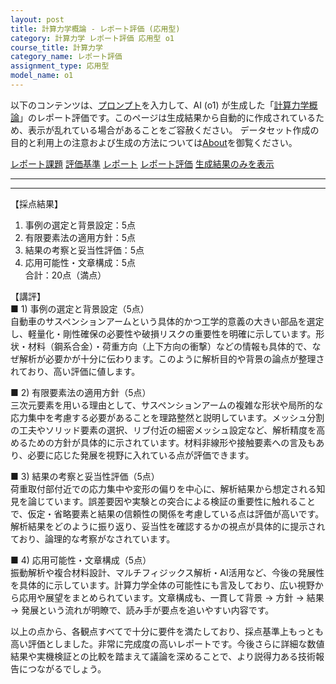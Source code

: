 ```yaml
---
layout: post
title: 計算力学概論 - レポート評価 (応用型)
category: 計算力学 レポート評価 応用型 o1
course_title: 計算力学
category_name: レポート評価
assignment_type: 応用型
model_name: o1
---
```


以下のコンテンツは、[プロンプト](https://github.com/takedatoshiyuki/synthetic_assignments/tree/main/generated/計算力学/o1/prompt_レポート評価-応用型.md)を入力して、AI (o1) が生成した「[計算力学概論](/contents/計算力学/)」のレポート評価です。このページは生成結果から自動的に作成されているため、表示が乱れている場合があることをご容赦ください。
データセット作成の目的と利用上の注意および生成の方法については[About](/About)を御覧ください。

[レポート課題](../レポート課題-応用型)
[評価基準](../評価基準-応用型)
[レポート](../レポート-応用型)
[レポート評価](../レポート評価-応用型)
[生成結果のみを表示](https://github.com/takedatoshiyuki/synthetic_assignments/tree/main/generated/計算力学/o1/レポート評価-応用型.md)
  

***
***
  
【採点結果】  
1) 事例の選定と背景設定：5点  
2) 有限要素法の適用方針：5点  
3) 結果の考察と妥当性評価：5点  
4) 応用可能性・文章構成：5点  
合計：20点（満点）

【講評】  
■ 1) 事例の選定と背景設定（5点）  
自動車のサスペンションアームという具体的かつ工学的意義の大きい部品を選定し、軽量化・剛性確保の必要性や破損リスクの重要性を明確に示しています。形状・材料（鋼系合金）・荷重方向（上下方向の衝撃）などの情報も具体的で、なぜ解析が必要かが十分に伝わります。このように解析目的や背景の論点が整理されており、高い評価に値します。

■ 2) 有限要素法の適用方針（5点）  
三次元要素を用いる理由として、サスペンションアームの複雑な形状や局所的な応力集中を考慮する必要があることを理路整然と説明しています。メッシュ分割の工夫やソリッド要素の選択、リブ付近の細密メッシュ設定など、解析精度を高めるための方針が具体的に示されています。材料非線形や接触要素への言及もあり、必要に応じた発展を視野に入れている点が評価できます。

■ 3) 結果の考察と妥当性評価（5点）  
荷重取付部付近での応力集中や変形の偏りを中心に、解析結果から想定される知見を論じています。誤差要因や実験との突合による検証の重要性に触れることで、仮定・省略要素と結果の信頼性の関係を考慮している点は評価が高いです。解析結果をどのように振り返り、妥当性を確認するかの視点が具体的に提示されており、論理的な考察がなされています。

■ 4) 応用可能性・文章構成（5点）  
振動解析や複合材料設計、マルチフィジックス解析・AI活用など、今後の発展性を具体的に示しています。計算力学全体の可能性にも言及しており、広い視野から応用や展望をまとめられています。文章構成も、一貫して背景 → 方針 → 結果 → 発展という流れが明瞭で、読み手が要点を追いやすい内容です。

以上の点から、各観点すべてで十分に要件を満たしており、採点基準上もっとも高い評価としました。非常に完成度の高いレポートです。今後さらに詳細な数値結果や実機検証との比較を踏まえて議論を深めることで、より説得力ある技術報告につながるでしょう。
